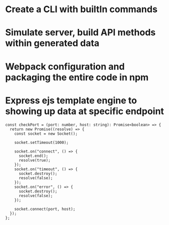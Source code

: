 # Create a CLI with builtIn commands

# Simulate server, build API methods within generated data

# Webpack configuration and packaging the entire code in npm

# Express ejs template engine to showing up data at specific endpoint

```
const checkPort = (port: number, host: string): Promise<boolean> => {
  return new Promise((resolve) => {
    const socket = new Socket();

    socket.setTimeout(1000);

    socket.on("connect", () => {
      socket.end();
      resolve(true);
    });
    socket.on("timeout", () => {
      socket.destroy();
      resolve(false);
    });
    socket.on("error", () => {
      socket.destroy();
      resolve(false);
    });

    socket.connect(port, host);
  });
};

```
